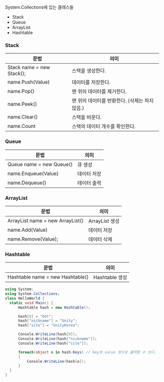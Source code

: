 System.Collections에 있는 클래스들

* Stack
* Queue
* ArrayList
* Hashtable



### Stack

| 문법                      | 의미                                           |
| ------------------------- | ---------------------------------------------- |
| Stack name = new Stack(); | 스택을 생성한다.                               |
| name.Push(Value)          | 데이터를 저장한다.                             |
| name.Pop()                | 맨 위의 데이터를 제거한다.                     |
| name.Peek()               | 맨 위의 데이터를 반환한다. (삭제는 하지 않음.) |
| name.Clear()              | 스택을 비운다.                                 |
| name.Count                | 스택의 데이터 개수를 확인한다.                 |



### Queue

| 문법                     | 의미        |
| ------------------------ | ----------- |
| Queue name = new Queue() | 큐 생성     |
| name.Enqueue(Value)      | 데이터 저장 |
| name.Dequeue()           | 데이터 출력 |



### ArrayList

| 문법                             | 의미           |
| -------------------------------- | -------------- |
| ArrayList name = new ArrayList() | ArrayList 생성 |
| name.Add(Value)                  | 데이터 저장    |
| name.Remove(Value);              | 데이터 삭제    |



### Hashtable

| 문법                             | 의미           |
| -------------------------------- | -------------- |
| Hashtable name = new Hashtable() | Hashtable 생성 |

```c#
using System;
using System.Collections;
class HelloWorld {
  static void Main() {
      Hashtable hash = new Hashtable();

      hash[0] = "Dot";
      hash["nickname"] = "Unity";
      hash["site"] = "UnityKorea";

      Console.WriteLine(hash[0]);
      Console.WriteLine(hash["nickname"]);
      Console.WriteLine(hash["site"]);

      foreach(object o in hash.Keys) // key와 value 쌍으로 출력할 수 있다.
      {
          Console.WriteLine(hash[o]);
      }
  }
}
```

